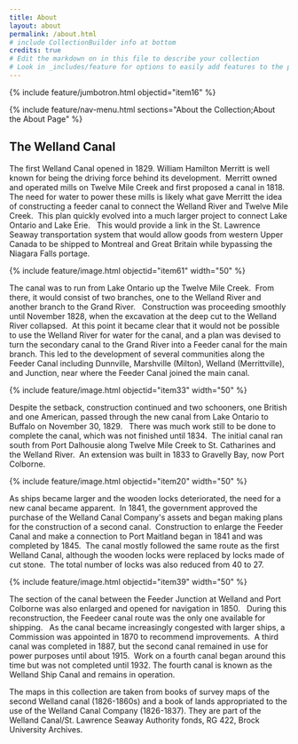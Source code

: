 ```yaml
---
title: About
layout: about
permalink: /about.html
# include CollectionBuilder info at bottom
credits: true
# Edit the markdown on in this file to describe your collection
# Look in _includes/feature for options to easily add features to the page
---
```


{% include feature/jumbotron.html objectid="item16" %}

{% include feature/nav-menu.html sections="About the Collection;About the About Page" %}

## The Welland Canal
 
The first Welland Canal opened in 1829.  William Hamilton Merritt is well known for being the driving force behind its development.  Merritt owned and operated mills on Twelve Mile Creek and first proposed a canal in 1818.  The need for water to power these mills is likely what gave Merritt the idea of constructing a feeder canal to connect the Welland River and Twelve Mile Creek.  This plan quickly evolved into a much larger project to connect Lake Ontario and Lake Erie.   This would provide a link in the St. Lawrence Seaway transportation system that would allow goods from western Upper Canada to be shipped to Montreal and Great Britain while bypassing the Niagara Falls portage.  

{% include feature/image.html objectid="item61" width="50" %}

The canal was to run from Lake Ontario up the Twelve Mile Creek.  From there, it would consist of two branches, one to the Welland River and another branch to the Grand River.   Construction was proceeding smoothly until November 1828, when the excavation at the deep cut to the Welland River collapsed.  At this point it became clear that it would not be possible to use the Welland River for water for the canal, and a plan was devised to turn the secondary canal to the Grand River into a Feeder canal for the main branch.  This led to the development of several communities along the Feeder Canal including Dunnville, Marshville (Milton), Welland (Merrittville), and Junction, near where the Feeder Canal joined the main canal.  

{% include feature/image.html objectid="item33" width="50" %}

Despite the setback, construction continued and two schooners, one British and one American, passed through the new canal from Lake Ontario to Buffalo on November 30, 1829.   There was much work still to be done to complete the canal, which was not finished until 1834.  The initial canal ran south from Port Dalhousie along Twelve Mile Creek to St. Catharines and the Welland River.  An extension was built in 1833 to Gravelly Bay, now Port Colborne.  

{% include feature/image.html objectid="item20" width="50" %}
 
As ships became larger and the wooden locks deteriorated, the need for a new canal became apparent.  In 1841, the government approved the purchase of the Welland Canal Company's assets and began making plans for the construction of a second canal.  Construction to enlarge the Feeder Canal and make a connection to Port Maitland began in 1841 and was completed by 1845.  The canal mostly followed the same route as the first Welland Canal, although the wooden locks were replaced by locks made of cut stone.  The total number of locks was also reduced from 40 to 27. 

{% include feature/image.html objectid="item39" width="50" %}

The section of the canal between the Feeder Junction at Welland and Port Colborne was also enlarged and opened for navigation in 1850.   During this reconstruction, the Feedeer canal route was the only one available for shipping.   As the canal became increasingly congested with larger ships, a Commission was appointed in 1870 to recommend improvements.  A third canal was completed in 1887, but the second canal remained in use for power purposes until about 1915.  Work on a fourth canal began around this time but was not completed until 1932.  The fourth canal is known as the Welland Ship Canal and remains in operation.

The maps in this collection are taken from books of survey maps of the second Welland canal (1826-1860s) and a book of lands appropriated to the use of the Welland Canal Company (1826-1837).  They are part of the Welland Canal/St. Lawrence Seaway Authority fonds, RG 422, Brock University Archives.

